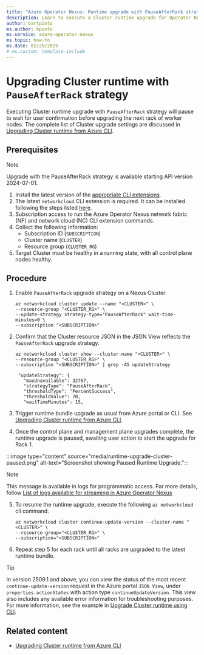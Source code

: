 ```yaml
---
title: "Azure Operator Nexus: Runtime upgrade with PauseAfterRack strategy"
description: Learn to execute a Cluster runtime upgrade for Operator Nexus with a PauseAfterRack strategy
author: bartpinto
ms.author: bpinto
ms.service: azure-operator-nexus
ms.topic: how-to
ms.date: 02/25/2025
# ms.custom: template-include
---
```


# Upgrading Cluster runtime with `PauseAfterRack` strategy

Executing Cluster runtime upgrade with `PauseAfterRack` strategy will pause to wait for user confirmation before upgrading the next rack of worker nodes. The complete list of Cluster upgrade settings are discussed in [Upgrading Cluster runtime from Azure CLI](./howto-cluster-runtime-upgrade.md).

## Prerequisites

> [!NOTE]
> Upgrade with the PauseAfterRack strategy is available starting API version 2024-07-01.

1. Install the latest version of the [appropriate CLI extensions](howto-install-cli-extensions.md).
1. The latest `networkcloud` CLI extension is required. It can be installed following the steps listed [here](./howto-install-cli-extensions.md).
1. Subscription access to run the Azure Operator Nexus network fabric (NF) and network cloud (NC) CLI extension commands.
1. Collect the following information:
   - Subscription ID (`SUBSCRIPTION`)
   - Cluster name (`CLUSTER`)
   - Resource group (`CLUSTER_RG`)
1. Target Cluster must be healthy in a running state, with all control plane nodes healthy.

## Procedure

1. Enable `PauseAfterRack` upgrade strategy on a Nexus Cluster

   ```azurecli
   az networkcloud cluster update --name "<CLUSTER>" \
   --resource-group "<CLUSTER_RG>" \
   --update-strategy strategy-type="PauseAfterRack" wait-time-minutes=0 \
   --subscription "<SUBSCRIPTION>"
   ```

2. Confirm that the Cluster resource JSON in the JSON View reflects the `PauseAfterRack` upgrade strategy.

   ```azurecli
   az networkcloud cluster show --cluster-name "<CLUSTER>" \
   --resource-group "<CLUSTER_RG>" \
   --subscription "<SUBSCRIPTION>" | grep -A5 updateStrategy

    "updateStrategy": {
      "maxUnavailable": 32767,
      "strategyType": "PauseAfterRack",
      "thresholdType": "PercentSuccess",
      "thresholdValue": 70,
      "waitTimeMinutes": 15,
   ```

3. Trigger runtime bundle upgrade as usual from Azure portal or CLI. See [Upgrading Cluster runtime from Azure CLI](./howto-cluster-runtime-upgrade.md).

4. Once the control plane and management plane upgrades complete, the runtime upgrade is paused, awaiting user action to start the upgrade for Rack 1.

:::image type="content" source="media/runtime-upgrade-cluster-paused.png" alt-text="Screenshot showing Paused Runtime Upgrade.":::

> [!NOTE]
> This message is available in logs for programmatic access. For more details, follow [List of logs available for streaming in Azure Operator Nexus](list-logs-available.md)

5. To resume the runtime upgrade, execute the following `az networkcloud` cli command.

   ```azurecli
   az networkcloud cluster continue-update-version --cluster-name "<CLUSTER>" \
   --resource-group="<CLUSTER_RG>" \
   --subscription="<SUBSCRIPTION>"
   ```

6. Repeat step 5 for each rack until all racks are upgraded to the latest runtime bundle.

> [!TIP]
> In version 2509.1 and above, you can view the status of the most recent `continue-update-version` request in the Azure portal `JSON View`, under `properties.actionStates` with action type `continueUpdateVersion`.
> This view also includes any available error information for troubleshooting purposes.
> For more information, see the example in [Upgrade Cluster runtime using CLI](./howto-cluster-runtime-upgrade.md#upgrade-cluster-runtime-using-cli).

## Related content

- [Upgrading Cluster runtime from Azure CLI](./howto-cluster-runtime-upgrade.md)
